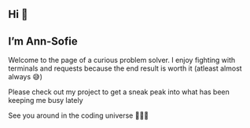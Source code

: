 ## Hi 👋 
## I’m Ann-Sofie 

Welcome to the page of a curious problem solver. I enjoy fighting with terminals and requests because the end result is worth it (atleast almost always 😅)

Please check out my project to get a sneak peak into what has been keeping me busy lately 

See you around in the coding universe 👩🏽‍💻
<!---
sofie-a/sofie-a is a ✨ special ✨ repository because its `README.md` (this file) appears on your GitHub profile.
You can click the Preview link to take a look at your changes.
--->
